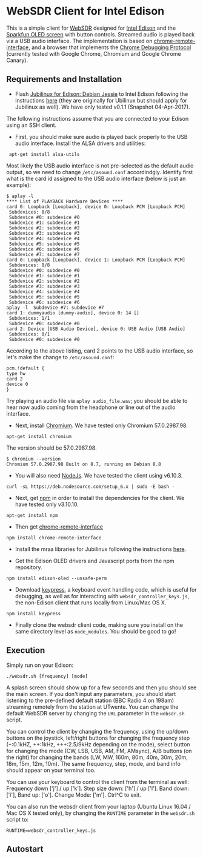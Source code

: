 # WebSDR Client for Intel Edison
This is a simple client for [WebSDR](http://websdr.ewi.utwente.nl:8901/) designed for [Intel Edison](https://software.intel.com/en-us/iot/hardware/edison) and the [Sparkfun OLED screen](https://www.sparkfun.com/products/13035) with button controls. Streamed audio is played back via a USB audio interface. The implementation is based on [chrome-remote-interface](https://github.com/cyrus-and/chrome-remote-interface), and a browser that implements the [Chrome Debugging Protocol](https://chromedevtools.github.io/devtools-protocol/) (currently tested with Google Chrome, Chromium and Google Chrome Canary).

## Requirements and Installation
- Flash [Jubilinux for Edison: Debian Jessie](http://www.jubilinux.org/) to Intel Edison following the instructions [here](https://learn.sparkfun.com/tutorials/loading-debian-ubilinux-on-the-edison) (they are originally for Ubilinux but should apply for Jubilinux as well). We have only tested v0.1.1 (Snapshot 04-Apr-2017).

The following instructions assume that you are connected to your Edison using an SSH client.

- First, you should make sure audio is played back properly to the USB audio interface. Install the ALSA drivers and utilities:
```
 apt-get install alsa-utils
 ```
 Most likely the USB audio interface is not pre-selected as the default audio output, so we need to change `/etc/asound.conf` accordindgly. 
Identify first what is the card id assigned to the USB audio interface (below is just an example):
 ```
$ aplay -l  
**** List of PLAYBACK Hardware Devices ****  
card 0: Loopback [Loopback], device 0: Loopback PCM [Loopback PCM]  
  Subdevices: 8/8  
  Subdevice #0: subdevice #0  
  Subdevice #1: subdevice #1  
  Subdevice #2: subdevice #2  
  Subdevice #3: subdevice #3  
  Subdevice #4: subdevice #4  
  Subdevice #5: subdevice #5  
  Subdevice #6: subdevice #6  
  Subdevice #7: subdevice #7  
card 0: Loopback [Loopback], device 1: Loopback PCM [Loopback PCM]  
  Subdevices: 8/8  
  Subdevice #0: subdevice #0  
  Subdevice #1: subdevice #1  
  Subdevice #2: subdevice #2  
  Subdevice #3: subdevice #3  
  Subdevice #4: subdevice #4  
  Subdevice #5: subdevice #5  
  Subdevice #6: subdevice #6  
aplay -l  Subdevice #7: subdevice #7  
card 1: dummyaudio [dummy-audio], device 0: 14 []  
  Subdevices: 1/1  
  Subdevice #0: subdevice #0  
card 2: Device [USB Audio Device], device 0: USB Audio [USB Audio]  
  Subdevices: 0/1  
  Subdevice #0: subdevice #0  
 ```
According to the above listing, card 2 points to the USB audio interface, so let's make the change to `/etc/asound.conf`:
```
pcm.!default {  
type hw  
card 2  
device 0  
}  
```
Try playing an audio file via `aplay audio_file.wav`; you should be able to hear now audio coming from the headphone or line out of the audio interface.

- Next, install [Chromium](https://www.chromium.org/Home). We have tested only Chromium 57.0.2987.98.
```
apt-get install chromium
```
The version should be 57.0.2987.98.
```
$ chromium --version
Chromium 57.0.2987.98 Built on 8.7, running on Debian 8.8
```
- You will also need [NodeJs](https://nodejs.org/). We have tested the client using v6.10.3.
```
curl -sL https://deb.nodesource.com/setup_6.x | sudo -E bash -
```
- Next, get [npm](https://www.npmjs.com/) in order to install the dependencies for the client. We have tested only v3.10.10.
```
apt-get install npm
```
- Then get [chrome-remote-interface](https://github.com/cyrus-and/chrome-remote-interface)
```
npm install chrome-remote-interface  
```
- Install the mraa libraries for Jubilinux following the instructions [here](https://learn.sparkfun.com/tutorials/installing-libmraa-on-ubilinux-for-edison).

- Get the Edison OLED drivers and Javascript ports from the npm repository.
```
npm install edison-oled --unsafe-perm
```
- Download [keypress](https://www.npmjs.com/package/keypress), a keyboard event handling code, which is useful for debugging, as well as for interacting with `websdr_controller_keys.js`, the non-Edison client that runs locally from Linux/Mac OS X.
```
npm install keypress
```
- Finally clone the websdr client code, making sure you install on the same directory level as `node_modules`. You should be good to go!

## Execution

Simply run on your Edison:
```
./websdr.sh [frequency] [mode]
``` 
A splash screen should show up for a few seconds and then you should see the main screen. If you don't input any parameters, you should start listening to the pre-defined default station (BBC Radio 4 on 198am) streaming remotely from the station at UTwente. You can change the default WebSDR server by changing the `URL` parameter in the `websdr.sh` script. 

You can control the client by changing the frequency, using the up/down buttons on the joystick, left/right buttons for changing the frequency step (+:0.1kHZ, ++:1kHz, +++:2.5/9kHz depending on the mode), select button for changing the mode (CW, LSB, USB, AM, FM, AMsync), A/B buttons (on the right) for changing the bands (LW, MW, 160m, 80m, 40m, 30m, 20m, 18m, 15m, 12m, 10m).
The same frequency, step, mode, and band info should appear on your terminal too.

You can use your keyboard to control the client from the terminal as well: 
Frequency down ['j'] / up ['k'].
Step size down: ['h'] / up ['l'].
Band down: ['i'], Band up: ['o'].
Change Mode: ['m'].
Ctrl^C to exit.

You can also run the websdr client from your laptop (Ubuntu Linux 16.04 / Mac OS X tested only), by changing the `RUNTIME` parameter in the `websdr.sh` script to:
```
RUNTIME=websdr_controller_keys.js
```

## Autostart



